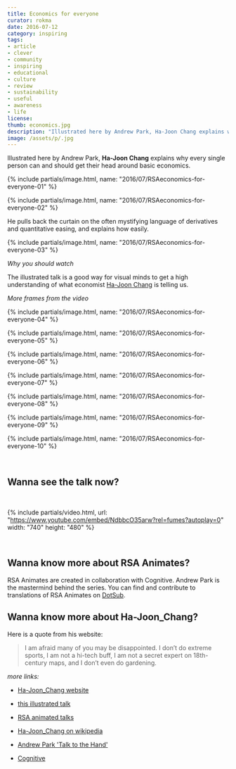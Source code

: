 ```yaml
---
title: Economics for everyone
curator: rokma
date: 2016-07-12
category: inspiring
tags:
- article
- clever
- community
- inspiring
- educational
- culture
- review
- sustainability
- useful
- awareness
- life
license:
thumb: economics.jpg
description: "Illustrated here by Andrew Park, Ha-Joon Chang explains why every single person can and should get their head around basic economics. He pulls back the curtain on the often mystifying language of derivatives and quantitative easing, and explains how easily."
image: /assets/p/.jpg
---
```


Illustrated here by Andrew Park, **Ha-Joon Chang** explains why every single person can and should get their head around basic economics.



{% include partials/image.html, name: "2016/07/RSAeconomics-for-everyone-01" %}



{% include partials/image.html, name: "2016/07/RSAeconomics-for-everyone-02" %}



He pulls back the curtain on the often mystifying language of derivatives and quantitative easing, and explains how easily.


{% include partials/image.html, name: "2016/07/RSAeconomics-for-everyone-03" %}


_Why you should watch_

The illustrated talk is a good way for visual minds to get a high understanding of what economist [Ha-Joon Chang](http://hajoonchang.net/) is telling us.


_More frames from the video_


{% include partials/image.html, name: "2016/07/RSAeconomics-for-everyone-04" %}

{% include partials/image.html, name: "2016/07/RSAeconomics-for-everyone-05" %}

{% include partials/image.html, name: "2016/07/RSAeconomics-for-everyone-06" %}

{% include partials/image.html, name: "2016/07/RSAeconomics-for-everyone-07" %}

{% include partials/image.html, name: "2016/07/RSAeconomics-for-everyone-08" %}

{% include partials/image.html, name: "2016/07/RSAeconomics-for-everyone-09" %}

{% include partials/image.html, name: "2016/07/RSAeconomics-for-everyone-10" %}



<br>

## Wanna see the talk now?

<br>

{% include partials/video.html, url: "https://www.youtube.com/embed/NdbbcO35arw?rel=fumes?autoplay=0" width: "740" height: "480" %}

<br>


## Wanna know more about RSA Animates?

RSA Animates are created in collaboration with Cognitive. Andrew Park is the mastermind behind the series. You can find and contribute to translations of RSA Animates on [DotSub](https://dotsub.com/view/search/?q=rsa%20animate).



## Wanna know more about Ha-Joon_Chang?

Here is a quote from his website:

>I am afraid many of you may be disappointed. I don’t do extreme sports, I am not a hi-tech buff, I am not a secret expert on 18th-century maps, and I don’t even do gardening.


_more links:_

- [Ha-Joon_Chang website](http://hajoonchang.net/)

- [this illustrated talk](https://www.thersa.org/discover/videos/rsa-animate/2016/economics-is-for-everyone)

- [RSA animated talks](https://www.thersa.org/discover/videos/rsa-animate/)

- [Ha-Joon_Chang on wikipedia ](https://en.wikipedia.org/wiki/Ha-Joon_Chang)

- [Andrew Park 'Talk to the Hand'](https://www.thersa.org/discover/publications-and-articles/rsa-blogs/2015/10/talk-to-the-hand/)

- [Cognitive](http://www.wearecognitive.com/)
